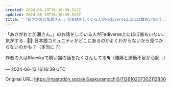 ```yaml
---
created: 2024-06-13T16:16:39.512Z
updated: 2024-06-13T16:16:39.512Z
title: "「あさがおと加瀬さん。」のお話をしている人がFediverse上にほぼ誰もいない[...]"
---
```


<p>「あさがおと加瀬さん。」のお話をしている人がFediverse上にほぼ誰もいない…気がする…😶‍🌫️ 日本語コミュニティがどこにあるのかよくわからないから見つからないのかも？（本当に？）</p><p>作者の人はBlueskyで飼い猫の話をたくさんしてる🐈（腰痛と運動不足が心配…）</p>

&mdash; 2024-06-13 16:16:39 UTC

Original URL: https://mastodon.social/@sakuramochi0/112610207302112830
